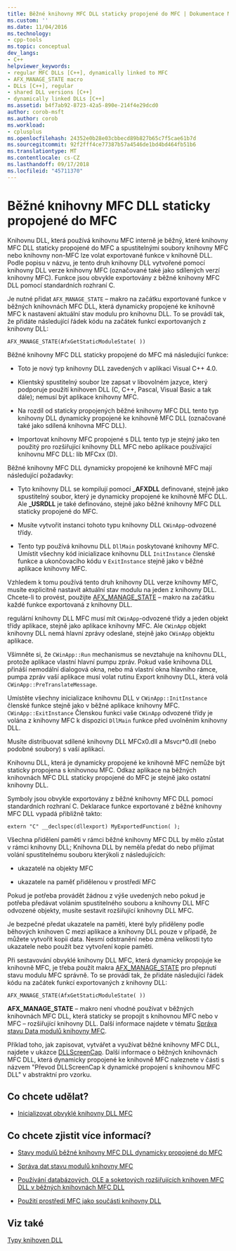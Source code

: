 ```yaml
---
title: Běžné knihovny MFC DLL staticky propojené do MFC | Dokumentace Microsoftu
ms.custom: ''
ms.date: 11/04/2016
ms.technology:
- cpp-tools
ms.topic: conceptual
dev_langs:
- C++
helpviewer_keywords:
- regular MFC DLLs [C++], dynamically linked to MFC
- AFX_MANAGE_STATE macro
- DLLs [C++], regular
- shared DLL versions [C++]
- dynamically linked DLLs [C++]
ms.assetid: b4f7ab92-8723-42a5-890e-214f4e29dcd0
author: corob-msft
ms.author: corob
ms.workload:
- cplusplus
ms.openlocfilehash: 24352e0b28e03cbbecd89b827b65c7f5cae61b7d
ms.sourcegitcommit: 92f2fff4ce77387b57a4546de1bd4bd464fb51b6
ms.translationtype: MT
ms.contentlocale: cs-CZ
ms.lasthandoff: 09/17/2018
ms.locfileid: "45711370"
---
```

# <a name="regular-mfc-dlls-dynamically-linked-to-mfc"></a>Běžné knihovny MFC DLL staticky propojené do MFC

Knihovnu DLL, která používá knihovnu MFC interně je běžný, které knihovny MFC DLL staticky propojené do MFC a spustitelnými soubory knihovny MFC nebo knihovny non-MFC lze volat exportované funkce v knihovně DLL. Podle popisu v názvu, je tento druh knihovny DLL vytvořené pomocí knihovny DLL verze knihovny MFC (označované také jako sdílených verzí knihovny MFC). Funkce jsou obvykle exportovány z běžné knihovny MFC DLL pomocí standardních rozhraní C.

Je nutné přidat `AFX_MANAGE_STATE` – makro na začátku exportované funkce v běžných knihovnách MFC DLL, která dynamicky propojené ke knihovně MFC k nastavení aktuální stav modulu pro knihovnu DLL. To se provádí tak, že přidáte následující řádek kódu na začátek funkcí exportovaných z knihovny DLL:

```
AFX_MANAGE_STATE(AfxGetStaticModuleState( ))
```

Běžné knihovny MFC DLL staticky propojené do MFC má následující funkce:

- Toto je nový typ knihovny DLL zavedených v aplikaci Visual C++ 4.0.

- Klientský spustitelný soubor lze zapsat v libovolném jazyce, který podporuje použití knihoven DLL (C, C++, Pascal, Visual Basic a tak dále); nemusí být aplikace knihovny MFC.

- Na rozdíl od staticky propojených běžné knihovny MFC DLL tento typ knihovny DLL dynamicky propojené ke knihovně MFC DLL (označované také jako sdílená knihovna MFC DLL).

- Importovat knihovny MFC propojené s DLL tento typ je stejný jako ten použitý pro rozšiřující knihovny DLL MFC nebo aplikace používající knihovnu MFC DLL: lib MFCxx (D).

Běžné knihovny MFC DLL dynamicky propojené ke knihovně MFC mají následující požadavky:

- Tyto knihovny DLL se kompilují pomocí **_AFXDLL** definované, stejně jako spustitelný soubor, který je dynamicky propojené ke knihovně MFC DLL. Ale **_USRDLL** je také definováno, stejně jako běžné knihovny MFC DLL staticky propojené do MFC.

- Musíte vytvořit instanci tohoto typu knihovny DLL `CWinApp`-odvozené třídy.

- Tento typ používá knihovnu DLL `DllMain` poskytované knihovny MFC. Umístit všechny kód inicializace knihovnu DLL `InitInstance` členské funkce a ukončovacího kódu v `ExitInstance` stejně jako v běžné aplikace knihovny MFC.

Vzhledem k tomu používá tento druh knihovny DLL verze knihovny MFC, musíte explicitně nastavit aktuální stav modulu na jeden z knihovny DLL. Chcete-li to provést, použijte [AFX_MANAGE_STATE](../mfc/reference/extension-dll-macros.md#afx_manage_state) – makro na začátku každé funkce exportovaná z knihovny DLL.

regulární knihovny DLL MFC musí mít `CWinApp`-odvozené třídy a jeden objekt třídy aplikace, stejně jako aplikace knihovny MFC. Ale `CWinApp` objekt knihovny DLL nemá hlavní zprávy odeslané, stejně jako `CWinApp` objektu aplikace.

Všimněte si, že `CWinApp::Run` mechanismus se nevztahuje na knihovnu DLL, protože aplikace vlastní hlavní pumpu zpráv. Pokud vaše knihovna DLL přináší nemodální dialogová okna, nebo má vlastní okna hlavního rámce, pumpa zpráv vaší aplikace musí volat rutinu Export knihovny DLL, která volá `CWinApp::PreTranslateMessage`.

Umístěte všechny inicializace knihovnu DLL v `CWinApp::InitInstance` členské funkce stejně jako v běžné aplikace knihovny MFC. `CWinApp::ExitInstance` Členskou funkci vaše `CWinApp` odvozené třídy je volána z knihovny MFC k dispozici `DllMain` funkce před uvolněním knihovny DLL.

Musíte distribuovat sdílené knihovny DLL MFCx0.dll a Msvcr*0.dll (nebo podobné soubory) s vaší aplikací.

Knihovnu DLL, která je dynamicky propojené ke knihovně MFC nemůže být staticky propojena s knihovnou MFC. Odkaz aplikace na běžných knihovnách MFC DLL staticky propojené do MFC je stejně jako ostatní knihovny DLL.

Symboly jsou obvykle exportovány z běžné knihovny MFC DLL pomocí standardních rozhraní C. Deklarace funkce exportované z běžné knihovny MFC DLL vypadá přibližně takto:

```
extern "C" __declspec(dllexport) MyExportedFunction( );
```

Všechna přidělení paměti v rámci běžné knihovny MFC DLL by mělo zůstat v rámci knihovny DLL; Knihovna DLL by neměla předat do nebo přijímat volání spustitelnému souboru kterýkoli z následujících:

- ukazatelé na objekty MFC

- ukazatele na paměť přidělenou v prostředí MFC

Pokud je potřeba provádět žádnou z výše uvedených nebo pokud je potřeba předávat voláním spustitelného souboru a knihovny DLL MFC odvozené objekty, musíte sestavit rozšiřující knihovny DLL MFC.

Je bezpečné předat ukazatele na paměti, které byly přiděleny podle běhových knihoven C mezi aplikace a knihovny DLL pouze v případě, že můžete vytvořit kopii data. Nesmí odstranění nebo změna velikosti tyto ukazatele nebo použít bez vytvoření kopie paměti.

Při sestavování obvyklé knihovny DLL MFC, která dynamicky propojuje ke knihovně MFC, je třeba použít makra [AFX_MANAGE_STATE](../mfc/reference/extension-dll-macros.md#afx_manage_state) pro přepnutí stavu modulu MFC správně. To se provádí tak, že přidáte následující řádek kódu na začátek funkcí exportovaných z knihovny DLL:

```
AFX_MANAGE_STATE(AfxGetStaticModuleState( ))
```

**AFX_MANAGE_STATE** – makro není vhodné používat v běžných knihovnách MFC DLL, která staticky se propojit s knihovnou MFC nebo v MFC – rozšiřující knihovny DLL. Další informace najdete v tématu [Správa stavu Data modulů knihovny MFC](../mfc/managing-the-state-data-of-mfc-modules.md).

Příklad toho, jak zapisovat, vytvářet a využívat běžné knihovny MFC DLL, najdete v ukázce [DLLScreenCap](https://github.com/Microsoft/VCSamples/tree/master/VC2010Samples/MFC/advanced/DllScreenCap). Další informace o běžných knihovnách MFC DLL, která dynamicky propojené ke knihovně MFC naleznete v části s názvem "Převod DLLScreenCap k dynamické propojení s knihovnou MFC DLL" v abstraktní pro vzorku.

## <a name="what-do-you-want-to-do"></a>Co chcete udělat?

- [Inicializovat obvyklé knihovny DLL MFC](../build/run-time-library-behavior.md#initializing-regular-dlls)

## <a name="what-do-you-want-to-know-more-about"></a>Co chcete zjistit více informací?

- [Stavy modulů běžné knihovny MFC DLL dynamicky propojené do MFC](../build/module-states-of-a-regular-dll-dynamically-linked-to-mfc.md)

- [Správa dat stavu modulů knihovny MFC](../mfc/managing-the-state-data-of-mfc-modules.md)

- [Používání databázových, OLE a soketových rozšiřujících knihoven MFC DLL v běžných knihovnách MFC DLL](../build/using-database-ole-and-sockets-extension-dlls-in-regular-dlls.md)

- [Použití prostředí MFC jako součásti knihovny DLL](../mfc/tn011-using-mfc-as-part-of-a-dll.md)

## <a name="see-also"></a>Viz také

[Typy knihoven DLL](../build/kinds-of-dlls.md)